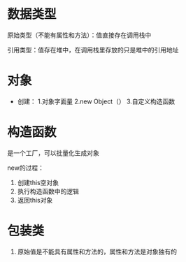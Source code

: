 # 数据类型
原始类型（不能有属性和方法）：值直接存在调用栈中

引用类型：值存在堆中，在调用栈里存放的只是堆中的引用地址



# 对象 
 - 创建：
      1.对象字面量
      2.new Object（）
      3.自定义构造函数

# 构造函数 
 是一个工厂，可以批量化生成对象

 new的过程：
 1. 创建this空对象
 2. 执行构造函数中的逻辑
 3. 返回this对象


 # 包装类 
 1. 原始值是不能具有属性和方法的，属性和方法是对象独有的